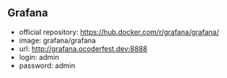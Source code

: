 Grafana
-------

- official repository: https://hub.docker.com/r/grafana/grafana/
- image: grafana/grafana
- url: http://grafana.ocoderfest.dev:8888
- login: admin
- password: admin
